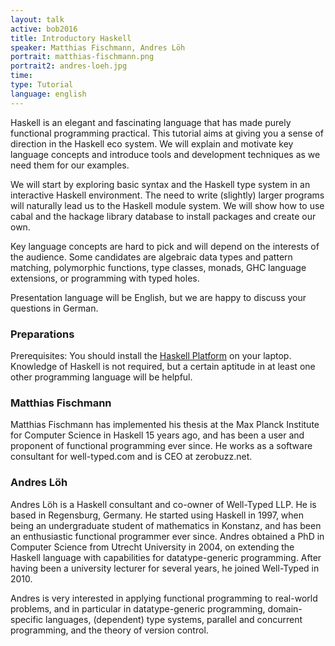 ```yaml
---
layout: talk
active: bob2016
title: Introductory Haskell
speaker: Matthias Fischmann, Andres Löh
portrait: matthias-fischmann.png
portrait2: andres-loeh.jpg
time: 
type: Tutorial
language: english
---
```


Haskell is an elegant and fascinating language that has made purely
functional programming practical. This tutorial aims at giving you a
sense of direction in the Haskell eco system. We will explain and
motivate key language concepts and introduce tools and development
techniques as we need them for our examples.

We will start by exploring basic syntax and the Haskell type system in
an interactive Haskell environment. The need to write (slightly)
larger programs will naturally lead us to the Haskell module
system. We will show how to use cabal and the hackage library database
to install packages and create our own.

Key language concepts are hard to pick and will depend on the
interests of the audience. Some candidates are algebraic data types
and pattern matching, polymorphic functions, type classes, monads, GHC
language extensions, or programming with typed holes.

Presentation language will be English, but we are happy to discuss
your questions in German.

### Preparations

Prerequisites: You should install the [Haskell
Platform](https://www.haskell.org/platform/) on your laptop.
Knowledge of Haskell is not required, but a certain aptitude in at
least one other programming language will be helpful.

### Matthias Fischmann

Matthias Fischmann has implemented his thesis at the Max Planck
Institute for Computer Science in Haskell 15 years ago, and has been a
user and proponent of functional programming ever since.  He works as
a software consultant for well-typed.com and is CEO at zerobuzz.net.

### Andres Löh

Andres Löh is a Haskell consultant and co-owner of Well-Typed LLP. He is based
in Regensburg, Germany. He started using Haskell in 1997, when being an
undergraduate student of mathematics in Konstanz, and has been an enthusiastic
functional programmer ever since. Andres obtained a PhD in Computer Science
from Utrecht University in 2004, on extending the Haskell language with
capabilities for datatype-generic programming. After having been a university
lecturer for several years, he joined Well-Typed in 2010. 
 
Andres is very interested in applying functional programming to real-world
problems, and in particular in datatype-generic programming, domain-specific
languages, (dependent) type systems, parallel and concurrent programming, and
the theory of version control. 
